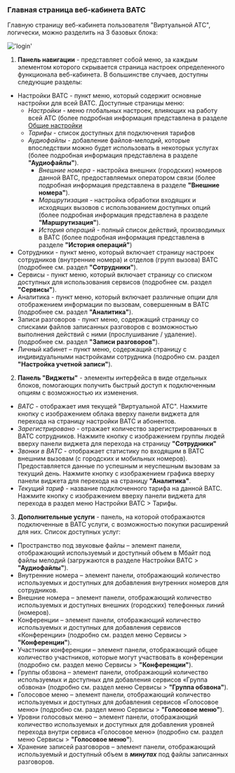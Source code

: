 ###  Главная страница веб-кабинета ВАТС
Главную страницу веб-кабинета пользователя "Виртуальной АТС", логически, можно разделить на 3 базовых блока:

!['login'](../img/MainScreen.png)

1. **Панель навигации** - представляет собой меню, за каждым элементом которого скрывается страница настроек определенного функционала веб-кабинета.
В большинстве случаев, доступны следующие разделы:
- Настройки ВАТС - пункт меню, который содержит основные настройки для всей ВАТС. Доступные страницы меню:
    - *Настройки* - меню глобальных настроек, влияющих на работу всей АТС (более подробная информация представлена в разделе [Общие настройки](/pages/work-start/common-settings.md)
    - *Тарифы* - список доступных для подключения тарифов
    - *Аудиофайлы* - добавление файлов-мелодий, которые впоследствии можно будет
использовать в некоторых услугах (более подробная информация представлена в разделе **"Аудиофайлы"**).
        - *Внешние номера* - настройка внешних (городских) номеров данной ВАТС, предоставляемых оператором связи (более подробная информация представлена в разделе **"Внешние номера"**).
        - *Маршрутизация* - настройка обработки входящих и исходящих вызовов с использованием доступных опций (более подробная информация представлена в разделе **"Маршрутизация"**).
        - *История операций* - полный список действий, производимых в ВАТС (более подробная информация представлена в разделе **"История операций"**)
- Сотрудники - пункт меню, который включает страницу настроек сотрудников (внутренние номера) и отделов (групп вызова) ВАТС (подробнее см. раздел **"Сотрудники"**).
- Сервисы - пункт меню, который включает страницу со списком доступных для
использования сервисов (подробнее см. раздел **"Сервисы"**).
- Аналитика - пункт меню, который включает различные опции для отображением информации по
вызовам, совершенным в ВАТС (подробнее см. раздел **"Аналитика"**).
- Записи разговоров - пункт меню, содержащий страницу со списками файлов записанных
разговоров с возможностью выполнения действий с ними (прослушивание / удаление). (подробнее см. раздел **"Записи разговоров"**).
- Личный кабинет – пункт меню, содержащий страницу с индивидуальными настройками сотрудника (подробно см. раздел **"Настройка учетной записи"**).
2. **Панель "Виджеты"** - элементы интерфейса в виде отдельных блоков, помогающих получить быстрый доступ к подключенным опциям с возможностью их изменения.
- *ВАТС* - отображает имя текущей "Виртуальной АТС". Нажмите кнопку с изображением облака вверху панели виджета для перехода на страницу настройки ВАТС и абонентов.
- *Зарегистрировано* - отражает количество зарегистрированных в ВАТС сотрудников. Нажмите кнопку с изображением группы людей вверху панели виджета для перехода на страницу **"Сотрудники"**
- *Звонки в ВАТС* - отображает статистику по входящим в ВАТС внешним вызовам (с городских и мобильных номеров). Предоставляется данные по успешным и неуспешным вызовам за текущий день. Нажмите кнопку с изображением графика вверху панели виджета для перехода на страницу **"Аналитика"**.
- *Текущий тариф* - название подключенного тарифа на данной ВАТС. Нажмите кнопку с
изображением вверху панели виджета для перехода в раздел меню Настройки ВАТС > Тарифы.

3. **Дополнительные услуги** - панель, на которой отображаются подключенные в ВАТС
услуги, с возможностью покупки расширений для них. Список доступных услуг:
- Пространство под звуковые файлы – элемент панели, отображающий используемый и доступный объем в Мбайт под файлы мелодий (загружаются в разделе Настройки ВАТС > **"Аудиофайлы"**).
- Внутренние номера – элемент панели, отображающий количество используемых и доступных для добавления внутренних номеров для сотрудников.
- Внешние номера – элемент панели, отображающий количество используемых и доступных внешних (городских) телефонных линий (номеров).
- Конференции – элемент панели, отображающий количество используемых и доступных для добавления сервисов «Конференции» (подробно см. раздел меню Сервисы > **"Конференции"**).
- Участники конференции – элемент панели, отображающий общее количество участников, которые могут участвовать в конференции (подробно см. раздел меню Сервисы > **"Конференции"**).
- Группы обзвона – элемент панели, отображающий количество используемых и доступных для добавления сервисов «Группа обзвона» (подробно см. раздел меню Сервисы > **"Группа обзвона"**).
- Голосовое меню – элемент панели, отображающий количество используемых и доступных
для добавления сервисов «Голосовое меню» (подробно см. раздел меню Сервисы > **"Голосовое меню"**).
- Уровни голосовых меню – элемент панели, отображающий количество используемых и доступных для добавления уровней перехода внутри сервиса «Голосовое меню» (подробно см. раздел меню Сервисы > **"Голосовое меню"**).
- Хранение записей разговоров – элемент панели, отображающий используемый и доступный объем в ***минутах*** под файлы записанных разговоров.